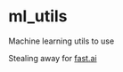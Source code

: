 # ml_utils
Machine learning utils to use

Stealing away for [fast.ai](http://wiki.fast.ai/index.php/Main_Page)
